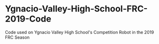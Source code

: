 # Ygnacio-Valley-High-School-FRC-2019-Code
Code used on Ygnacio Valley High School's Competition Robot in the 2019 FRC Season
